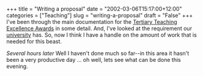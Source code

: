 +++
title = "Writing a proposal"
date = "2002-03-06T15:17:00+12:00"
categories = ["Teaching"]
slug = "writing-a-proposal"
draft = "False"
+++
I've been through the main documentation for the [Tertiary
Teaching Excellence
Awards](https://www.nzqa.govt.nz/circulars/awards/ttea.html) in some
detail. And, I've looked at the requirement our
[university](https://www.auckland.ac.nz/) has. So, now I think I have
a handle on the amount of work that is needed for this beast.

_Several hours later_ Well I haven't done much so far--in this area
it hasn't been a very productive day ... oh well, lets see what can be done
this evening.

